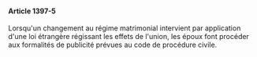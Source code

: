 #### Article 1397-5

Lorsqu'un changement au régime matrimonial intervient par application d'une loi étrangère régissant les effets de l'union, les époux font procéder aux formalités de publicité prévues au code de procédure civile.

